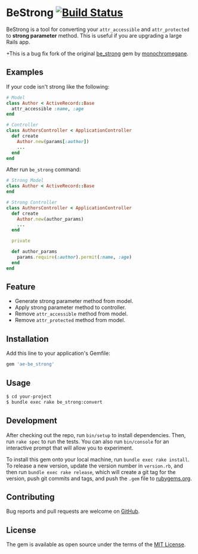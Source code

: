 # BeStrong [![Build Status](https://travis-ci.org/appfolio/be_strong.svg?branch=appfolio)](https://travis-ci.org/appfolio/be_strong)

BeStrong is a tool for converting your `attr_accessible` and `attr_protected` to **strong parameter** method.
This is useful if you are upgrading a large Rails app.

+This is a bug fix fork of the original [be_strong](https://github.com/monochromegane/be_strong) gem by [monochromegane](https://github.com/monochromegane).

## Examples

If your code isn't strong like the following:

```rb
# Model
class Author < ActiveRecord::Base
  attr_accessible :name, :age
end

# Controller
class AuthorsController < ApplicationController
  def create
    Author.new(params[:author])
    ...
  end
end
```

After run `be_strong` command:

```rb
# Strong Model
class Author < ActiveRecord::Base
end

# Strong Controller
class AuthorsController < ApplicationController
  def create
    Author.new(author_params)
    ...
  end

  private

  def author_params
    params.require(:author).permit(:name, :age)
  end
end
```

## Feature

- Generate strong parameter method from model.
- Apply strong parameter method to controller.
- Remove `attr_accessible` method from model.
- Remove `attr_protected` method from model.

## Installation

Add this line to your application's Gemfile:

```ruby
gem 'ae-be_strong'
```

## Usage

```sh
$ cd your-project
$ bundle exec rake be_strong:convert
```

## Development

After checking out the repo, run `bin/setup` to install dependencies. Then, run `rake spec` to run the tests. You can also run `bin/console` for an interactive prompt that will allow you to experiment.

To install this gem onto your local machine, run `bundle exec rake install`. To release a new version, update the version number in `version.rb`, and then run `bundle exec rake release`, which will create a git tag for the version, push git commits and tags, and push the `.gem` file to [rubygems.org](https://rubygems.org).

## Contributing

Bug reports and pull requests are welcome on [GitHub](https://github.com/appfolio/be_strong).

## License

The gem is available as open source under the terms of the [MIT License](http://opensource.org/licenses/MIT).

